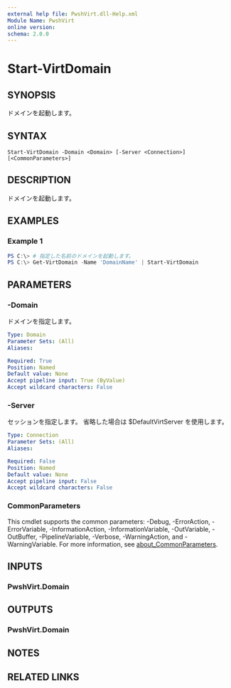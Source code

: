 ```yaml
---
external help file: PwshVirt.dll-Help.xml
Module Name: PwshVirt
online version:
schema: 2.0.0
---
```


# Start-VirtDomain

## SYNOPSIS
ドメインを起動します。

## SYNTAX

```
Start-VirtDomain -Domain <Domain> [-Server <Connection>] [<CommonParameters>]
```

## DESCRIPTION
ドメインを起動します。

## EXAMPLES

### Example 1
```powershell
PS C:\> # 指定した名前のドメインを起動します。
PS C:\> Get-VirtDomain -Name 'DomainName' | Start-VirtDomain
```

## PARAMETERS

### -Domain
ドメインを指定します。

```yaml
Type: Domain
Parameter Sets: (All)
Aliases:

Required: True
Position: Named
Default value: None
Accept pipeline input: True (ByValue)
Accept wildcard characters: False
```

### -Server
セッションを指定します。
省略した場合は $DefaultVirtServer を使用します。

```yaml
Type: Connection
Parameter Sets: (All)
Aliases:

Required: False
Position: Named
Default value: None
Accept pipeline input: False
Accept wildcard characters: False
```

### CommonParameters
This cmdlet supports the common parameters: -Debug, -ErrorAction, -ErrorVariable, -InformationAction, -InformationVariable, -OutVariable, -OutBuffer, -PipelineVariable, -Verbose, -WarningAction, and -WarningVariable. For more information, see [about_CommonParameters](http://go.microsoft.com/fwlink/?LinkID=113216).

## INPUTS

### PwshVirt.Domain
## OUTPUTS

### PwshVirt.Domain
## NOTES

## RELATED LINKS
